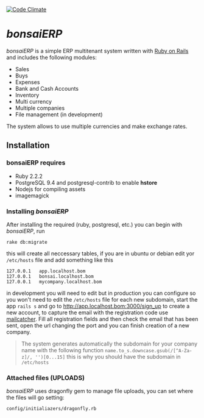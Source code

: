 [![Code Climate](https://codeclimate.com/github/boriscy/bonsaiERP/badges/gpa.svg)](https://codeclimate.com/github/boriscy/bonsaiERP)

# *bonsaiERP*

*bonsaiERP* is a simple ERP multitenant system written with [Ruby on Rails](http://rubyonrails.org) and includes the following modules:

- Sales
- Buys
- Expenses
- Bank and Cash Accounts
- Inventory
- Multi currency
- Multiple companies
- File management (in development)

The system allows to use multiple currencies and make exchange rates.

## Installation

### bonsaiERP requires

- Ruby 2.2.2
- PostgreSQL 9.4 and postgresql-contrib to enable **hstore**
- Nodejs for compiling assets
- imagemagick

### Installing *bonsaiERP*

After installing the required (ruby, postgresql, etc.) you can begin with *bonsaiERP*, run

`rake db:migrate`

this will create all neccessary tables, if you are in ubuntu
or debian edit yor `/etc/hosts` file and add something like this

```
127.0.0.1	app.localhost.bom
127.0.0.1	bonsai.localhost.bom
127.0.0.1	mycompany.localhost.bom

```
in development you will need to edit but in production you can configure
so you won't need to edit the `/etc/hosts` file for each new subdomain, start the app `rails s` and go to
http://app.localhost.bom:3000/sign_up to create a new account,
to capture the email with the registration code use [mailcatcher](http://mailcatcher.me/). Fill all registration fields
and then check the email that has been sent, open the url changing the port and you can finish creation of a new company.

> The system generates automatically the subdomain for your company name
> with the following function `name.to_s.downcase.gsub(/[^A-Za-z]/, '')[0...15]`
> this is why you should have the subdomain in `/etc/hosts`


### Attached files (UPLOADS)

*bonsaiERP* uses dragonfly gem to manage file uploads, you can set where
the files will go setting:

`config/initialiazers/dragonfly.rb`
